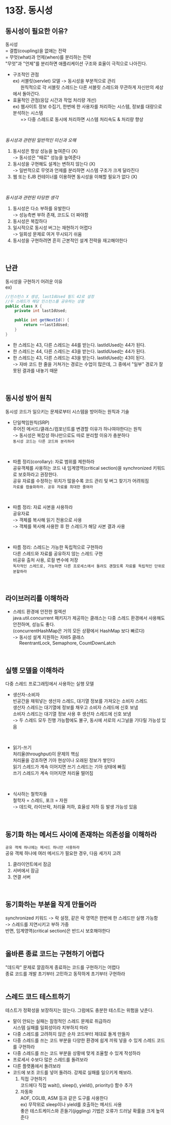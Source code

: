 # 13장. 동시성
## 동시성이 필요한 이유?
동시성  
= 결합(coupling)을 없애는 전략  
= 무엇(what)과 언제(when)를 분리하는 전략  
"무엇"과 "언제"를 분리하면 애플리케이션 구조와 효율이 극적으로 나아진다.  
- 구조적인 관점  
  ex) 서블릿(servlet) 모델 -> 동시성을 부분적으로 관리  
  &nbsp;&nbsp;&nbsp;&nbsp;&nbsp;&nbsp;원칙적으로 각 서블릿 스레드는 다른 서블릿 스레드와 무관하게 자신만의 세상에서 돌아간다.  
- 효율적인 관점(응답 시간과 작업 처리량 개선)  
  ex) 웹사이트 정보 수집기, 한번에 한 사용자를 처리하는 시스템, 정보를 대량으로 분석하는 시스템  
  &nbsp;&nbsp;&nbsp;&nbsp;&nbsp;&nbsp;=> 다중 스레드로 동시에 처리하면 시스템 처리속도 & 처리량 향상  
<br/>

_동시성과 관련된 일반적인 미신과 오해_  
1) 동시성은 항상 성능을 높여준다 (X)  
   -> 동시성은 "때로" 성능을 높여준다  
2) 동시성을 구현해도 설계는 변하지 않는다 (X)  
   -> 일반적으로 무엇과 언제를 분리하면 시스템 구조가 크게 달라진다  
3) 웹 또는 EJB 컨테이너를 이용하면 동시성을 이해할 필요가 없다 (X)  
<br/>

_동시성과 관련된 타당한 생각_
1) 동시성은 다소 부하를 유발한다  
   -> 성능측변 부하 존재, 코드도 더 짜야함  
2) 동시성은 복잡하다  
3) 일시적으로 동시성 버그는 재현하기 어렵다  
   -> 일회성 문제로 여겨 무시되기 쉬움  
4) 동시성을 구현하려면 흔히 근본적인 설계 전략을 재고해야한다  
<br/>

## 난관  
동시성을 구현하기 어려운 이유  
ex)  
```java
//인스턴스 X 생성, lastIdUsed 필드 42로 설정
//두 스레드가 해당 인스턴스를 공유하는 상황
public class X {
    private int lastIdUsed;

    public int getNextId() {
        return ++lastIdUsed;
    }
}
```  
- 한 스레드는 43, 다른 스레드는 44를 받는다. lastIdUsed는 44가 된다.  
- 한 스레드는 44, 다른 스레드는 43을 받는다. lastIdUsed는 44가 된다.  
- 한 스레드는 43, 다른 스레드는 43을 받는다. lastIdUsed는 43이 된다.  
-> 자바 코드 한 줄을 거쳐가는 경로는 수업이 많은데, 그 중에서 "일부" 경로가 잘못된 결과를 내놓기 때문  
<br/>

## 동시성 방어 원칙  
동시성 코드가 일으키는 문제로부터 시스템을 방어하는 원칙과 기술  
* 단일책임원칙(SRP)  
  주어진 메서드/클래스/컴포넌트를 변경할 이유가 하나여야한다는 원칙  
  -> 동시성은 복잡성 하나만으로도 따로 분리할 이유가 충분하다  
  `동시성 코드는 다른 코드와 분리하라`  
<br/>

* 따름 정리(corollary): 자료 범위를 제한하라  
  공유객체를 사용하는 코드 내 임계영역(critical section)을 synchronized 키워드로 보호하라고 권장한다.  
  공유 자료를 수정하는 위치가 많을수록 코드 관리 및 버그 찾기가 어려워짐  
  `자료를 캡슐화하라. 공유 자료를 최대한 줄여라`  
<br/>

* 따름 정리: 자료 사본을 사용하라  
  공유자료  
  -> 객체를 복사해 읽기 전용으로 사용  
  -> 객체를 복사해 사용한 후 한 스레드가 해당 사본 결과 사용  
<br/>

* 따름 정리: 스레드는 가능한 독립적으로 구현하라  
  다른 스레드와 자료를 공유하지 않는 스레드 구현  
  비공유 출처 사용, 로컬 변수에 저장  
  `독자적인 스레드로, 가능하면 다른 프로세스에서 돌려도 괜찮도록 자료를 독립적인 단위로 분할하라`  
<br/>

## 라이브러리를 이해하라  
* 스레드 환경에 안전한 컬렉션  
  java.util.concurrent 패키지가 제공하는 클래스는 다중 스레드 환경에서 사용해도 안전하며, 성능도 좋다.  
  (concurrentHashMap은 거의 모든 상황에서 HashMap 보다 빠르다)  
  -> 동시성 설계 지원하는 자바5 클래스  
  &nbsp;&nbsp;&nbsp;&nbsp;&nbsp;ReentrantLock, Semaphore, CountDownLatch  
<br/>

## 실행 모델을 이해하라  
다중 스레드 프로그래밍에서 사용하는 실행 모델
* 생산자-소비자  
  빈공간을 채워넣는 생산자 스레드, 대기열 정보를 가져오는 소비자 스레드  
  생산자 스레드는 대기열에 정보를 채우고 소비자 스레드에 신호 보냄  
  소비자 스레드는 대기열 정보 사용 후 생산자 스레드에 신호 보냄  
  -> 두 스레드 모두 진행 가능함에도 불구, 동시에 서로의 시그널을 기다릴 가능성 있음  
<br/>

* 읽기-쓰기  
  처리율(throughput)이 문제의 핵심  
  처리율을 강조하면 기아 현상이나 오래된 정보가 쌓인다  
  읽기 스레드가 계속 이어지면 쓰기 스레드는 기아 상태에 빠짐  
  쓰기 스레드가 계속 이어지면 처리율 떨어짐  
<br/>

* 식사하는 철학자들  
  철학자 = 스레드, 포크 = 자원  
  -> 데드락, 라이브락, 처리율 저하, 효율성 저하 등 발생 가능성 있음  
<br/>

## 동기화 하는 메서드 사이에 존재하는 의존성을 이해하라  
`공유 객체 하나에는 메서드 하나만 사용하라`  
공유 객체 하나에 여러 메서드가 필요한 경우, 다음 세가지 고려  
1) 클라이언트에서 잠금  
2) 서버에서 잠금  
3) 연결 서버  
<br/>

## 동기화하는 부분을 작게 만들어라  
synchronized 키워드 -> 락 설정, 같은 락 영역은 한번에 한 스레드만 실행 가능함  
-> 스레드를 지연시키고 부하 가중  
반면, 임계영역(critical section)은 반드시 보호해야한다  
<br/>

## 올바른 종료 코드는 구현하기 어렵다  
"데드락" 문제로 깔끔하게 종료하는 코드를 구현하기는 어렵다  
종료 코드를 개발 초기부터 고민하고 동작하게 초기부터 구현하라  
<br/>

## 스레드 코드 테스트하기  
테스트가 정확성을 보장하지는 않는다. 그럼에도 충분한 테스트는 위험을 낮춘다.  
* 말이 안되는 실패는 잠정적인 스레드 문제로 취급하라  
  시스템 실패를 일회성이라 치부하지 마라  
* 다중 스레드를 고려하지 않은 순차 코드부터 제대로 돌게 만들자  
* 다중 스레드를 쓰는 코드 부분을 다양한 환경에 쉽게 끼워 넣을 수 있게 스레드 코드를 구현하라
* 다중 스레드를 쓰는 코드 부분을 상황에 맞게 조율할 수 있게 작성하라  
* 프로세서 수보다 많은 스레드를 돌려보라  
* 다른 플랫폼에서 돌려보라  
* 코드에 보조 코드를 넣어 돌려라. 강제로 실패를 일으키게 해보라.  
  1) 직접 구현하기  
    코드에다 직접 wait(), sleep(), yield(), priority() 함수 추가   
  2) 자동화  
    AOF, CGLIB, ASM 등과 같은 도구를 사용한다  
    ex) 무작위로 sleep이나 yield를 호출하는 메서드 사용  
    좋은 테스트케이스와 흔들기(jiggling) 기법은 오류가 드러날 확률을 크게 높여준다  
